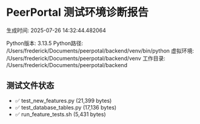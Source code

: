 # PeerPortal 测试环境诊断报告
生成时间: 2025-07-26 14:32:44.482064

Python版本: 3.13.5
Python路径: /Users/frederick/Documents/peerpotal/backend/venv/bin/python
虚拟环境: /Users/frederick/Documents/peerpotal/backend/venv
工作目录: /Users/frederick/Documents/peerpotal/backend

## 测试文件状态
- ✅ test_new_features.py (21,399 bytes)
- ✅ test_database_tables.py (17,136 bytes)
- ✅ run_feature_tests.sh (5,431 bytes)